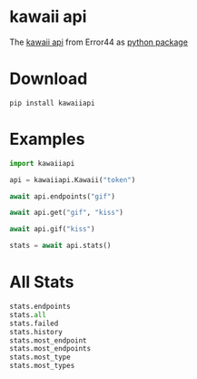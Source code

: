 # kawaii api

The [kawaii api](https://kawaii.red/) from Error44 as [python package](https://pypi.org/project/kawaiiapi/) 

# Download

```
pip install kawaiiapi
```

# Examples

```python
import kawaiiapi

api = kawaiiapi.Kawaii("token")

await api.endpoints("gif")

await api.get("gif", "kiss")

await api.gif("kiss")

stats = await api.stats()
```

# All Stats

```python
stats.endpoints
stats.all
stats.failed
stats.history
stats.most_endpoint
stats.most_endpoints
stats.most_type
stats.most_types
```